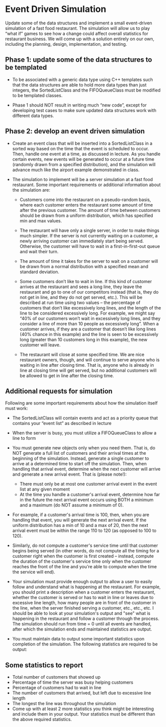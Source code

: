 # Event Driven Simulation

Update some of the data structures and implement a small event-driven simulation of a fast food restaurant. The simulation will allow us to play “what if” games to see how a change could affect overall statistics for restaurant business. We will come up with a solution entirely on our own, including the planning, design, implementation, and testing. 

## Phase 1: update some of the data structures to be templated

- To be associated with a generic data type using C++ templates such that the data structures are able to hold more data types than just integers, the SortedListClass and the FIFOQueueClass must be modified to be templated classes. 

- Phase 1 should NOT result in writing much “new code”, except for developing test cases to make sure updated data structures work with different data types.

## Phase 2: develop an event driven simulation

- Create an event class that will be inserted into a SortedListClass in a sorted way based on the time that the event is scheduled to occur. Then, handle one event at a time, as discussed in lecture. As you handle certain events, new events will be generated to occur at a future time (randomly drawn from a specified distribution), and the simulation will advance much like the airport example demonstrated in class. 

- The simulation to implement will be a server simulation at a fast food restaurant. Some important requirements or additional information about the simulation are:
  - Customers come into the restaurant on a pseudo-random basis, where each customer enters the restaurant some amount of time after the previous customer. The amount of time between customers should be drawn from a uniform distribution, which has specified min and max values.
  
  - The restaurant will have only a single server, in order to make things much simpler. If the server is not currently waiting on a customer, a newly arriving customer can immediately start being served. Otherwise, the customer will have to wait in a first-in-first-out queue and wait their turn.

  - The amount of time it takes for the server to wait on a customer will be drawn from a normal distribution with a specified mean and standard deviation.
  
  - Some customers don’t like to wait in line. If this kind of customer arrives at the restaurant and sees a long line, they leave the restaurant and go to one of our competitors instead (that is, they do not get in line, and they do not get served, etc.). This will be described at run time using two values – the percentage of customers that don’t like excessively long lines, and the length of the line to be considered excessively long. For example, we might say “40% of our customers won’t wait in excessively long lines, and they consider a line of more than 10 people as excessively long”. When a customer arrives, if they are a customer that doesn’t like long lines (40% chance in this example) and the line is seen to be excessively long (greater than 10 customers long in this example), the new customer will leave.

  - The restaurant will close at some specified time. We are nice restaurant owners, though, and will continue to serve anyone who is waiting in line after closing time. That is, anyone who is already in line at closing time will get served, but no additional customers will be allowed to get in line after the closing time.

## Additional requests for simulation
Following are some important requirements about how the simulation itself must work:
- The SortedListClass will contain events and act as a priority queue that contains your “event list” as described in lecture
- When the server is busy, you must utilize a FIFOQueueClass to allow a line to form
- You must generate new objects only when you need them. That is, do NOT generate a full list of customers and their arrival times at the beginning of the simulation. Instead, generate a single customer to arrive at a determined time to start off the simulation. Then, when handling that arrival event, determine when the next customer will arrive and generate a new arrival event. That is (please note!):
  - There must only be at most one customer arrival event in the event list at any given moment
  - At the time you handle a customer's arrival event, determine how far in the future the next arrival event occurs using BOTH a minimum and a maximum (do NOT assume a minimum of 0).
  
- For example, if a customer's arrival time is 100, then, when you are handling that event, you will generate the next arrival event. If the uniform distribution has a min of 10 and a max of 20, then the next arrival event must be within the range 110 to 120 (as opposed to 100 to 120).
- Similarly, do not compute a customer's service time until that customer begins being served (in other words, do not compute all the timing for a customer right when the customer is first created – instead, compute the duration of the customer's service time only when the customer reaches the front of the line and you're able to compute when the time the service will end).
- Your simulation must provide enough output to allow a user to easily follow and understand what is happening at the restaurant. For example, you should print a description when a customer enters the restaurant, whether the customer is served or has to wait in line or leaves due to excessive line length, how many people are in front of the customer in the line, when the server finished serving a customer, etc., etc., etc. I should be able to look at your simulation's output and "see" what is happening in the restaurant and follow a customer through the process. The simulation should run from time = 0 until all events are handled, after which the simulation ends and maintained statistics are output.
- You must maintain data to output some important statistics upon completion of the simulation. The following statistics are required to be output:

## Some statistics to report
- Total number of customers that showed up
- Percentage of time the server was busy helping customers
- Percentage of customers had to wait in line
- The number of customers that arrived, but left due to excessive line length
- The longest the line was throughout the simulation
- Come up with at least 2 more statistics you think might be interesting and include them in your output. Your statistics must be different than the above required statistics.

